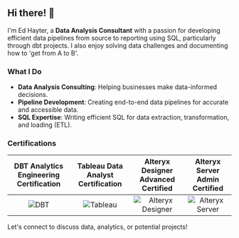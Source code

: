 ## Hi there! 👋

I'm Ed Hayter, a **Data Analysis Consultant** with a passion for developing efficient data pipelines from source to reporting using SQL, particularly through dbt projects. I also enjoy solving data challenges and documenting how to 'get from A to B'.

### What I Do

- **Data Analysis Consulting**: Helping businesses make data-informed decisions.
- **Pipeline Development**: Creating end-to-end data pipelines for accurate and accessible data.
- **SQL Expertise**: Writing efficient SQL for data extraction, transformation, and loading (ETL).

### Certifications

| DBT Analytics Engineering Certification | Tableau Data Analyst Certification | Alteryx Designer Advanced Certified | Alteryx Server Admin Certified |
|:-:|:-:|:-:|:-:|
| ![DBT](https://api.accredible.com/v1/frontend/credential_website_embed_image/badge/108087657) | ![Tableau](https://www.credly.com/badges/cf7e1269-7409-407d-8681-6b65c5c25b75/public_url) | ![Alteryx Designer](https://via.placeholder.com/100) | ![Alteryx Server](https://via.placeholder.com/100) |

Let's connect to discuss data, analytics, or potential projects!
